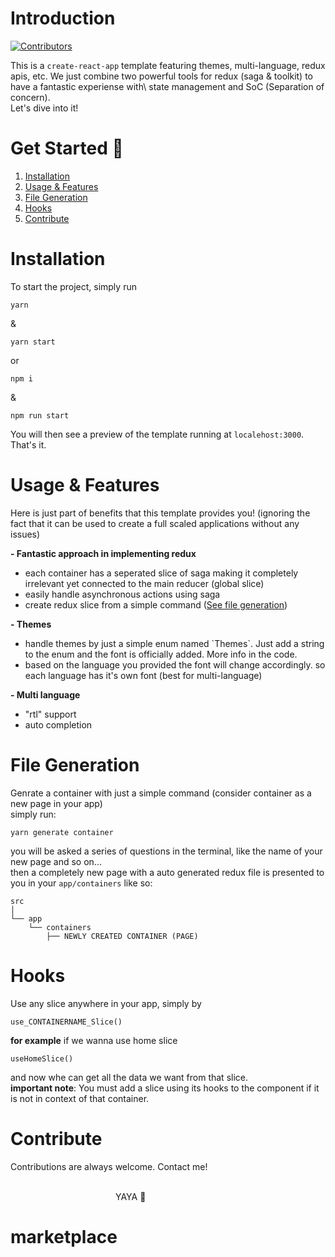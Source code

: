 # <span id='intro'>Introduction</span>

[![Contributors](https://img.shields.io/badge/contributors-1-brightgreen.svg)](https://github.com/yahyaparvar)

This is a `create-react-app` template featuring themes, multi-language, redux\
apis, etc. We just combine two powerful tools for redux (saga & toolkit) to have a fantastic experiense with\ state management and SoC (Separation of concern).\
Let's dive into it!

# <span id='badges'>Get Started 🚀</span>

<ol>
  <li><a href='#installation'>Installation</a></li>
  <li><a href='#usage'>Usage & Features</a></li>
  <li><a href='#file-generation'>File Generation</a></li>
  <li><a href='#hooks'>Hooks</a></li>
  <li><a href='#contribute'>Contribute</a></li>
</ol>

# <span id='installation'>Installation</span>

To start the project, simply run

```
yarn
```

&

```
yarn start
```

or

```
npm i
```

&

```
npm run start
```

You will then see a preview of the template running at `localehost:3000`. That's it.

# <span id='usage'>Usage & Features</span>

Here is just part of benefits that this template provides you! (ignoring the fact that it can be used to create a full scaled applications without any issues)

**- Fantastic approach in implementing redux**

<ul>
<li>each container has a seperated slice of saga making it completely irrelevant yet connected to the main reducer (global slice)</li>
<li>easily handle asynchronous actions using saga</li>
<li>create redux slice from a simple command (<a href='#file-generation'>See file generation</a>)</li>
</ul>

**- Themes**

<ul>
<li>handle themes by just a simple enum named `Themes`. Just add a string to the enum and the font is officially added. More info in the code.</li>
<li>based on the language you provided the font will change accordingly. so each language has it's own font (best for multi-language)</li>
</ul>

**- Multi language**

<ul>
<li>"rtl" support </li>
<li>auto completion</li>
</ul>

# <span id='file-generation'>File Generation</span>

Genrate a container with just a simple command (consider container as a new page in your app)\
simply run:

```
yarn generate container
```

you will be asked a series of questions in the terminal, like the name of your new page and so on...\
then a completely new page with a auto generated redux file is presented to you in your `app/containers` like so:

```
src
│
└── app
    └── containers
        ├── NEWLY CREATED CONTAINER (PAGE)
```

# <span id='hooks'>Hooks</span>

Use any slice anywhere in your app, simply by

```
use_CONTAINERNAME_Slice()
```

**for example** if we wanna use home slice

```
useHomeSlice()
```

and now whe can get all the data we want from that slice.\
**important note**: You must add a slice using its hooks to the component if it is not in context of that container.

# <span id='contribute'>Contribute</span>

Contributions are always welcome. Contact me!

&emsp;&emsp;&emsp;&emsp;&emsp;&emsp;&emsp;&emsp;&emsp;&emsp;&emsp;&emsp;&emsp;&emsp;&emsp;&emsp;&emsp;&emsp;&emsp;&emsp;&emsp;&emsp;&emsp;&emsp;&emsp;&emsp;&emsp;&emsp;&emsp;&emsp;&emsp;&emsp;&emsp;&emsp;&emsp;&emsp;&emsp;&emsp;&emsp;&emsp;&emsp;&emsp;&emsp;&emsp;&emsp;&emsp;&emsp;&emsp;YAYA 💞
# marketplace
